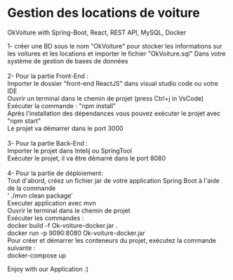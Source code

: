 # Gestion des locations de voiture
OkVoiture with Spring-Boot, React, REST API, MySQL, Docker

1-	créer une BD sous le nom "OkVoiture" pour stocker les informations sur les voitures et les locations et importer le fichier "OkVoiture.sql" Dans votre système de gestion de bases de données </br></br>
2-	Pour la partie Front-End :</br>
Importer le dossier "front-end ReactJS" dans visual studio code ou votre IDE</br>
Ouvrir un terminal dans le chemin de projet (press Ctrl+j in VsCode)</br>
 Exécuter la commande : "npm install"</br>
Après l'installation des dépendances vous pouvez exécuter le projet avec "npm start"	</br>
Le projet va démarrer dans le port 3000</br></br>
3-	Pour la partie Back-End :</br>
Importer le projet dans Intelij ou SpringTool</br>
Exécuter le projet, il va être démarré dans le port 8080</br></br>
4-	Pour la partie de déploiement:</br>
Tout d'abord, créez un fichier jar de votre application Spring Boot à l'aide de la commande </br>
‘ ./mvn clean package’</br>
Executer application avec mvn</br>
Ouvrir le terminal dans le chemin de projet </br>
Exécuter les  commandes : </br>
docker build -f Ok-voiture-docker.jar . </br>
docker run -p 9090:8080 Ok-voiture-docker.jar </br>
Pour créer et démarrer les conteneurs du projet, exécutez la commande suivante : </br>
docker-compose up</br> 

Enjoy with our Application :)
